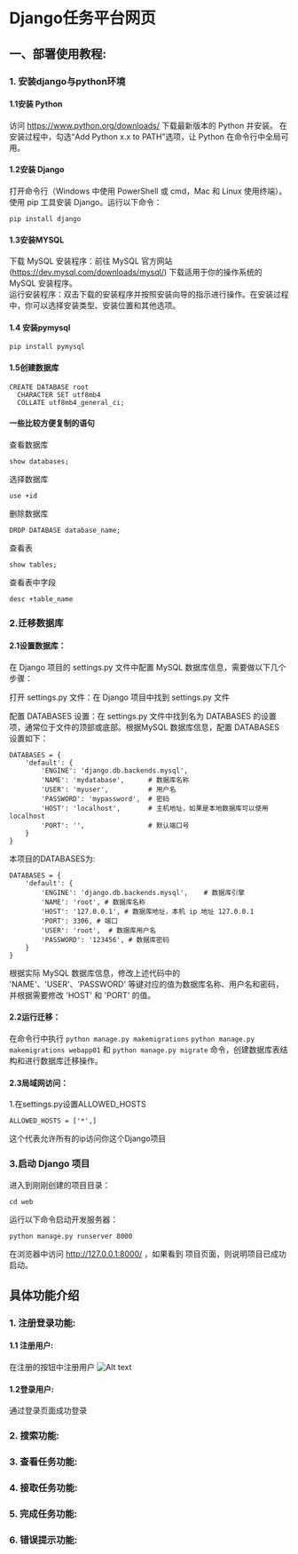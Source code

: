 # Django任务平台网页  


## 一、部署使用教程:  

### 1. 安装django与python环境  

#### 1.1安装 Python  

访问 https://www.python.org/downloads/ 下载最新版本的 Python 并安装。
在安装过程中，勾选“Add Python x.x to PATH”选项，让 Python 在命令行中全局可用。  

#### 1.2安装 Django  

打开命令行（Windows 中使用 PowerShell 或 cmd，Mac 和 Linux 使用终端）。
使用 pip 工具安装 Django。运行以下命令：  

```pip install django```
#### 1.3安装MYSQL  

下载 MySQL 安装程序：前往 MySQL 官方网站 (https://dev.mysql.com/downloads/mysql/) 下载适用于你的操作系统的 MySQL 安装程序。  
运行安装程序：双击下载的安装程序并按照安装向导的指示进行操作。在安装过程中，你可以选择安装类型、安装位置和其他选项。
#### 1.4 安装pymysql  

```
pip install pymysql
```

#### 1.5创建数据库 
```
CREATE DATABASE root
  CHARACTER SET utf8mb4
  COLLATE utf8mb4_general_ci;
```

#### 一些比较方便复制的语句
查看数据库  

```
show databases;
```

选择数据库  

```
use +id  
```
删除数据库  
```
DROP DATABASE database_name;
```
查看表  
```
show tables;
```
查看表中字段  
```
desc +table_name
```
  
### 2.迁移数据库  
#### 2.1设置数据库：
在 Django 项目的 settings.py 文件中配置 MySQL 数据库信息，需要做以下几个步骤：  

打开 settings.py 文件：在 Django 项目中找到 settings.py 文件    

配置 DATABASES 设置：在 settings.py 文件中找到名为 DATABASES 的设置项，通常位于文件的顶部或底部。根据MySQL 数据库信息，配置 DATABASES 设置如下：  

```
DATABASES = {
    'default': {
        'ENGINE': 'django.db.backends.mysql',
        'NAME': 'mydatabase',      # 数据库名称
        'USER': 'myuser',          # 用户名
        'PASSWORD': 'mypassword',  # 密码
        'HOST': 'localhost',       # 主机地址，如果是本地数据库可以使用 localhost
        'PORT': '',                # 默认端口号
    }
}
```

本项目的DATABASES为:  
```
DATABASES = {
    'default': {
        'ENGINE': 'django.db.backends.mysql',    # 数据库引擎
        'NAME': 'root', # 数据库名称
        'HOST': '127.0.0.1', # 数据库地址，本机 ip 地址 127.0.0.1 
        'PORT': 3306, # 端口 
        'USER': 'root',  # 数据库用户名
        'PASSWORD': '123456', # 数据库密码
    }
}

```

根据实际 MySQL 数据库信息，修改上述代码中的 'NAME'、'USER'、'PASSWORD' 等键对应的值为数据库名称、用户名和密码，并根据需要修改 'HOST' 和 'PORT' 的值。  


#### 2.2运行迁移：
在命令行中执行 ```python manage.py makemigrations``` ```python manage.py makemigrations webapp01``` 和 ```python manage.py migrate``` 命令，创建数据库表结构和进行数据库迁移操作。  
#### 2.3局域网访问：
1.在settings.py设置ALLOWED_HOSTS
```
ALLOWED_HOSTS = ['*',]
```  
这个代表允许所有的ip访问你这个Django项目


### 3.启动 Django 项目
进入到刚刚创建的项目目录：  

```cd web```

运行以下命令启动开发服务器：  

```python manage.py runserver 8000```

在浏览器中访问 http://127.0.0.1:8000/ ，如果看到 项目页面，则说明项目已成功启动。  

## 具体功能介绍
### 1. 注册登录功能:
#### 1.1 注册用户:
在注册的按钮中注册用户
![Alt text](images/1-1.png)
#### 1.2登录用户:  
通过登录页面成功登录

### 2. 搜索功能:
### 3. 查看任务功能:
### 4. 接取任务功能:
### 5. 完成任务功能:
### 6. 错误提示功能:
